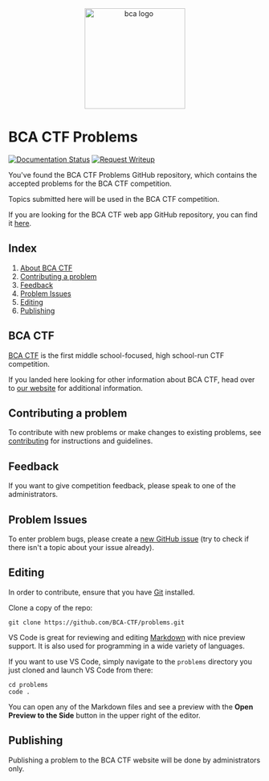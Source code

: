 <center>
<img alt="bca logo" src="https://challengepost-s3-challengepost.netdna-ssl.com/photos/production/challenge_thumbnails/000/368/036/datas/original.png" width="200px">
</center>

# BCA CTF Problems

[![Documentation Status](https://readthedocs.org/projects/bca-ctf/badge/?version=2019)](https://bca-ctf.readthedocs.io/en/2019/?badge=2019)
[![Request Writeup](https://img.shields.io/badge/request-writeup-673AB6.svg?style=flat)](https://goo.gl/forms/ZWUjr38XkOZ21HWl2)

You've found the BCA CTF Problems GitHub repository, which contains the accepted problems for the BCA CTF competition.

Topics submitted here will be used in the BCA CTF competition.

If you are looking for the BCA CTF web app GitHub repository, you can find it [here](https://github.com/BCA-CTF/web).

## Index
1. [About BCA CTF](#bca-ctf)
2. [Contributing a problem](#contributing-a-problem)
3. [Feedback](#feedback)
4. [Problem Issues](#problem-issues)
5. [Editing](#editing)
6. [Publishing](#publishing)

## BCA CTF

[BCA CTF](https://github.com/BCA-CTF/) is the first middle school-focused, high school-run CTF competition.

If you landed here looking for other information about BCA CTF, head over to [our website](https://github.com/BCA-CTF/) for additional information.

## Contributing a problem

To contribute with new problems or make changes to existing problems, see [contributing](https://github.com/BCA-CTF/problems/blob/master/CONTRIBUTING.md) for instructions and guidelines.

## Feedback

If you want to give competition feedback, please speak to one of the administrators.

## Problem Issues

To enter problem bugs, please create a [new GitHub issue](https://github.com/BCA-CTF/problems/issues) (try to check if there isn't a topic about your issue already).

## Editing

In order to contribute, ensure that you have [Git](https://git-scm.com/downloads) installed.

Clone a copy of the repo:

```
git clone https://github.com/BCA-CTF/problems.git
```

VS Code is great for reviewing and editing [Markdown](https://code.visualstudio.com/docs/languages/markdown) with nice preview support.  It is also used for programming in a wide variety of languages.

If you want to use VS Code, simply navigate to the `problems` directory you just cloned and launch VS Code from there:

```
cd problems
code .
```

You can open any of the Markdown files and see a preview with the **Open Preview to the Side** button in the upper right of the editor.

## Publishing

Publishing a problem to the BCA CTF website will be done by administrators only.
